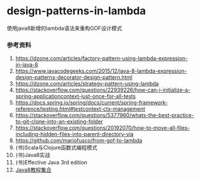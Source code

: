# design-patterns-in-lambda
使用java8新增的lambda语法来重构GOF设计模式

### 参考资料
1. https://dzone.com/articles/factory-pattern-using-lambda-expression-in-java-8
2. https://www.javacodegeeks.com/2015/12/java-8-lambda-expression-design-patterns-decorator-design-pattern.html
3. https://dzone.com/articles/strategy-pattern-using-lambda
4. https://stackoverflow.com/questions/22939226/how-can-i-initialize-a-spring-applicationcontext-just-once-for-all-tests
5. https://docs.spring.io/spring/docs/current/spring-framework-reference/testing.html#testcontext-ctx-management
6. https://stackoverflow.com/questions/5377960/whats-the-best-practice-to-git-clone-into-an-existing-folder
7. https://stackoverflow.com/questions/20192070/how-to-move-all-files-including-hidden-files-into-parent-directory-via
8. https://github.com/mariofusco/from-gof-to-lambda
9. (书)Scala与Clojure函数式编程模式
10. (书)Java8实战
11. (书)Effective Java 3rd edition
12. [Java8教程集合](https://wizardforcel.gitbooks.io/java8-tutorials/content/Java%208%20%E6%96%B0%E7%89%B9%E6%80%A7%E6%8E%A2%E7%A9%B6%EF%BC%88%E5%8D%81%EF%BC%89%20StampedLock%20%E5%B0%86%E6%98%AF%E8%A7%A3%E5%86%B3%E5%90%8C%E6%AD%A5%E9%97%AE%E9%A2%98%E7%9A%84%E6%96%B0%E5%AE%A0.html)